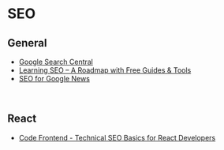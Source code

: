 # SEO

## General

- [Google Search Central](https://developers.google.com/search)
- [Learning SEO – A Roadmap with Free Guides & Tools](https://learningseo.io/)
- [SEO for Google News](https://www.seoforgooglenews.com/)

&nbsp;

## React

- [Code Frontend - Technical SEO Basics for React Developers](https://codefrontend.com/introduction-to-seo-for-react-developers/)

&nbsp;
